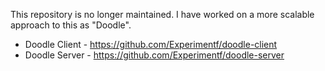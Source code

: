 This repository is no longer maintained. I have worked on a more scalable approach to this as "Doodle".


- Doodle Client - https://github.com/Experimentf/doodle-client
- Doodle Server - https://github.com/Experimentf/doodle-server
